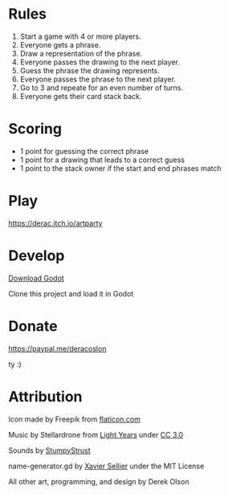 # Rules

1. Start a game with 4 or more players.
2. Everyone gets a phrase.
3. Draw a representation of the phrase.
4. Everyone passes the drawing to the next player.
5. Guess the phrase the drawing represents.
6. Everyone passes the phrase to the next player.
7. Go to 3 and repeate for an even number of turns.
8. Everyone gets their card stack back.

# Scoring

- 1 point for guessing the correct phrase
- 1 point for a drawing that leads to a correct guess
- 1 point to the stack owner if the start and end phrases match

# Play

https://derac.itch.io/artparty

# Develop

[Download Godot](https://godotengine.org/download/)

Clone this project and load it in Godot

# Donate

https://paypal.me/deracoslon

ty :)

# Attribution

Icon made by Freepik from [flaticon.com](https://www.flaticon.com)

Music by Stellardrone from [Light Years](https://freemusicarchive.org/music/Stellardrone/Light_Years_1227) under [CC 3.0](https://creativecommons.org/licenses/by/3.0/)

Sounds by [StumpyStrust](https://opengameart.org/content/ui-sounds)

name-generator.gd by [Xavier Sellier](https://github.com/xsellier) under the MIT License

All other art, programming, and design by Derek Olson